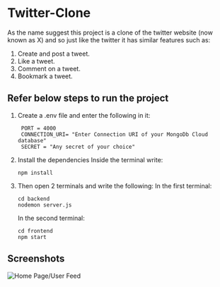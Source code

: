 # Twitter-Clone
As the name suggest this project is a clone of the twitter website (now known as X) and so just like the twitter it has similar features such as:
1. Create and post a tweet.
2. Like a tweet.
3. Comment on a tweet.
4. Bookmark a tweet.
## Refer below steps to run the project
1. Create a .env file and enter the following in it:
   ```
    PORT = 4000
    CONNECTION_URI= "Enter Connection URI of your MongoDb Cloud database"
    SECRET = "Any secret of your choice"
   ```
2. Install the dependencies
   Inside the terminal write:
   ```
   npm install
   ```
3. Then open 2 terminals and write the following:
   In the first terminal:
   ```
   cd backend
   nodemon server.js
   ```
   In the second terminal:
   ```
   cd frontend
   npm start
   ```
## Screenshots
![Home Page/User Feed](https://github.com/Yash851/Twitter-Clone/assets/64217975/0f2aaee9-1c11-4a23-98b6-939d5c8690d2)



